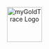 <p align="center"><a href="https://mygoldtrace.raegrp.com/" target="_blank"><img src= "{{ asset('/images/logo/myGoldTrace.png') }}" width="80" alt="myGoldTrace Logo"></a></p>
